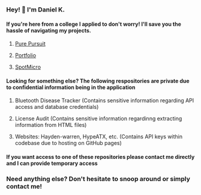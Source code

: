 ### Hey! 👋 I'm Daniel K.

#### If you're here from a college I applied to don't worry! I'll save you the hassle of navigating my projects.

1. [Pure Pursuit](https://github.com/dkasabovn/2019-2020)

2. [Portfolio](https://github.com/dkasabovn/portfolio)

3. [SpotMicro](https://github.com/dkasabovn/DKSpotMicro)

#### Looking for something else? The following respositories are private due to confidential information being in the application

1. Bluetooth Disease Tracker (Contains sensitive information regarding API access and database credentials)

2. License Audit (Contains sensitive information regardinng extracting information from HTML files)

3. Websites: Hayden-warren, HypeATX, etc. (Contains API keys within codebase due to hosting on GitHub pages)

#### If you want access to one of these repositories please contact me directly and I can provide temporary access

### Need anything else? Don't hesitate to snoop around or simply contact me!
